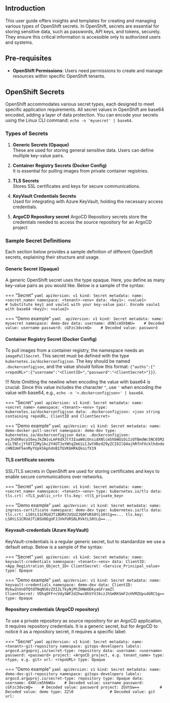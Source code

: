 ## Introduction

This user guide offers insights and templates for creating and managing various types of OpenShift secrets. In OpenShift, secrets are essential for storing sensitive data, such as passwords, API keys, and tokens, securely. They ensure this critical information is accessible only to authorized users and systems.

## Pre-requisites
- **OpenShift Permissions**: Users need permissions to create and manage resources within specific OpenShift tenants.

## OpenShift Secrets
OpenShift accommodates various secret types, each designed to meet specific application requirements. All secret values in OpenShift are base64 encoded, adding a layer of data protection. You can encode your secrets using the Linux CLI command: `echo -n 'mysecret' | base64`. 

### Types of Secrets

1. **Generic Secrets (Opaque)**  
   These are used for storing general sensitive data. Users can define multiple key-value pairs.

2. **Container Registry Secrets (Docker Config)**  
   It is essential for pulling images from private container registries.

3. **TLS Secrets**  
   Stores SSL certificates and keys for secure communications.

4. **KeyVault Credentials Secrets**  
   Used for integrating with Azure KeyVault, holding the necessary access credentials.

5. **ArgoCD Repository secret**
   ArgoCD Repository secrets store the credentials needed to access the source repository for an ArgoCD project

### Sample Secret Definitions

Each section below provides a sample definition of different OpenShift secrets, explaining their structure and usage.

#### Generic Secret (Opaque)
A generic OpenShift secret uses the type opaque. Here, you define as many key-value pairs as you would like. Below is a sample of the syntax:

=== "Secret"
    ```yaml
    apiVersion: v1
    kind: Secret
    metadata:
    name: <secret_name>
    namespace: <tenant>-<env>
    data:
    <key1>: <value1>          # Substitute key1 and vaule1 with your key-value pair. Encode vaule1 with base64
    <key2>: <value2>
    ```

=== "Demo example"
    ```yaml 
    apiVersion: v1
    kind: Secret
    metadata:
    name: mysecret
    namespace: demo-dev
    data:
    username: dXNlcm5hbWU=    # Decoded value: username
    password: cGFzc3dvcmQ=    # Decoded value: password
    ```

#### Container Registry Secret (Docker Config)

To pull images from a container registry, the namespace needs an `imagePullSecret`. This secret must be defined with the type `kubernetes.io/dockerconfigjson`. The key should be named `.dockerconfigjson`, and the value should follow this format: `{"auths":{"<repoURL>":{"username":"<ClientID>","password":"<ClientSecret>"}}}`.

!!! Note
    Omitting the newline when encoding the value with base64 is crucial. Since this value includes the character `"`, use `'` when encoding the value with base64, e.g., `echo -n '<.dockerconfigjson>' | base64`.

=== "Secret"
    ```yaml
    apiVersion: v1
    kind: Secret
    metadata:
    name: <secret_name>
    namespace: <tenant>-<env>
    type: kubernetes.io/dockerconfigjson
    data:
    .dockerconfigjson: <json string containing repoURL, ClientID and ClientSecret>
    ```

=== "Demo example"
    ```yaml
    apiVersion: v1
    kind: Secret
    metadata:
    name: demo-docker-pull-secret
    namespace: demo-dev
    type: kubernetes.io/dockerconfigjson
    data:
    .dockerconfigjson: eyJhdXRocyI6eyJkZW1vLmF6dXJlY3IuaW8iOnsidXNlcm5hbWUiOiIzOTBmdWc5NC05M2o1LTNlcjYtOTI2My1kc2Y4OTJoYWtqZmUiLCJwYXNzd29yZCI6IlQ4ajhRfnFXcklhdndocHNIUmFSenMyYUpkSkphdnB1TGVKbHRkQkoifX19
    ```

#### TLS certificate secrets
SSL/TLS secrets in OpenShift are used for storing certificates and keys to enable secure communications over networks. 

=== "Secret"
    ```yaml
    apiVersion: v1
    kind: Secret
    metadata:
    name: <secret_name>
    namespace: <tenant>-<env>
    type: kubernetes.io/tls
    data:
    tls.crt: <TLS_public_crt>
    tls.key: <tlS_private_key>
    ```

=== "Demo example"
    ```yaml
    apiVersion: v1
    kind: Secret
    metadata:
    name: ingress-certificate
    namespace: demo-dev
    type: kubernetes.io/tls
    data:
    tls.crt: LS0tLS1CRUdJTiBDRVJUSUZJQ0FURS0tLS0tCg==...
    tls.key: LS0tLS1CRUdJTiBSU0EgUFJJVkFURSBLRVktLS0tLQ==...
    ```

#### Keyvault-credentials (Azure KeyVault)
KeyVault-credentials is a regular generic secret, but to standardize we use a default setup. Below is a sample of the syntax:

=== "Secret"
    ```yaml
    apiVersion: v1
    kind: Secret
    metadata:
    name: keyvault-credentials
    namespace: <tenant>-<env>
    data:
    ClientID: <App_Registration_Object_ID>
    ClientSecret: <Service_Principal_value>
    type: Opaque
    ```

=== "Demo example"
    ```yaml
    apiVersion: v1
    kind: Secret
    metadata:
    name: keyvault-credentials
    namespace: demo-dev
    data:
    ClientID: MzkwZnVnOTQtOTNqNS0zZXI2LTkyNjMtZHNmODkyaGFramZl               
    ClientSecret: VDhqOFF+cVdySWF2d2hwc0hSYVJ6czJhSmRKSmF2cHVMZUpsdGRCSg==   
    type: Opaque
    ```

#### Repository credentials (ArgoCD repository)
To use a private repository as source repository for an ArgoCD application, it requires repository credentials. It is a generic secret, but for ArgoCD to notice it as a repository secret, it requires a specific label:

=== "Secret"
    ```yaml
    apiVersion: v1
    kind: Secret
    metadata:
    name: <tenant>-git-repository
    namespace: gitops-developers
    labels:
        argocd.argoproj.io/secret-type: repository
    data:
    username: <username>
    password: <password>
    project: <ArgoCD_project, e.g. tenant_name>
    type: <type, e.g. git>
    url: <repoURL>
    type: Opaque
    ```

=== "Demo example"
    ```yaml
    apiVersion: v1
    kind: Secret
    metadata:
    name: demo-dev-git-repository
    namespace: gitops-developers
    labels:
        argocd.argoproj.io/secret-type: repository
    type: Opaque
    data:
    username: dXNlcm5hbWU=    # Decoded value: username
    password: cGFzc3dvcmQ=    # Decoded value: password
    project: ZGVtbw==         # Decoded value: demo
    type: Z2l0                # Decoded value: git
    url: 
    ```
